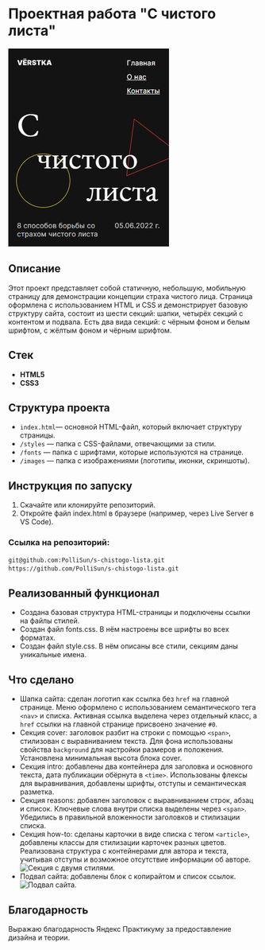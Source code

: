 # Проектная работа "С чистого листа"

![Главная страница.](/images/screenshots/screenshot1.png)

## Описание

Этот проект представляет собой статичную, небольшую, мобильную страницу для демонстрации концепции страха чистого лица. Страница оформлена с использованием HTML и CSS и демонстрирует базовую структуру сайта, состоит из шести секций: шапки, четырёх секций с контентом и подвала. Есть два вида секций: с чёрным фоном и белым шрифтом, с жёлтым фоном и чёрным шрифтом. 

## Стек

- **HTML5**
- **CSS3**

## Структура проекта

- `index.html`— основной HTML-файл, который включает структуру страницы.
- `/styles` — папка с CSS-файлами, отвечающими за стили.
- `/fonts` — папка с шрифтами, которые используются на странице.
- `/images` — папка с изображениями (логотипы, иконки, скриншоты).

## Инструкция по запуску

1. Скачайте или клонируйте репозиторий.
2. Откройте файл index.html в браузере (например, через Live Server в VS Code).

### Ссылка на репозиторий:
```git@github.com:PolliSun/s-chistogo-lista.git```
```https://github.com/PolliSun/s-chistogo-lista.git```

## Реализованный функционал

- Создана базовая структура HTML-страницы и подключены ссылки на файлы стилей.
- Создан файл fonts.css. В нём настроены все шрифты во всех форматах.
- Создан файл style.css. В нём описаны все стили, секциям даны уникальные имена.

## Что сделано

- Шапка сайта: сделан логотип как ссылка без `href` на главной странице. Меню оформлено с использованием семантического тега `<nav>` и списка. Активная ссылка выделена через отдельный класс, а `href` ссылки на главной странице присвоено значение `#0`.
- Секция cover: заголовок разбит на строки с помощью `<span>`, стилизован с выравниванием текста. Для фона использованы свойства `background` для настройки размеров и положения. Установлена минимальная высота блока cover.
- Секция intro: добавлены два контейнера для заголовка и основного текста, дата публикации обёрнута в `<time>`. Использованы флексы для выравнивания, добавлены шрифты, отступы и семантическая разметка.
- Секция reasons: добавлен заголовок с выравниванием строк, абзац и список. Ключевые слова внутри списка выделены через `<span>`. Убедились в правильной вложенности заголовков и стилизации списка.
- Секция how-to: сделаны карточки в виде списка с тегом `<article>`, добавлены классы для стилизации карточек разных цветов. Реализована структура с контейнерами для автора и текста, учитывая отступы и возможное отсутствие информации об авторе.
![Секция с двумя стилями.](/images/screenshots/screenshot2.png)
- Подвал сайта: добавлены блок с копирайтом и список ссылок.
![Подвал сайта.](/images/screenshots/screenshot3.png)

## Благодарность

Выражаю благодарность Яндекс Практикуму за предоставление дизайна и теории.

